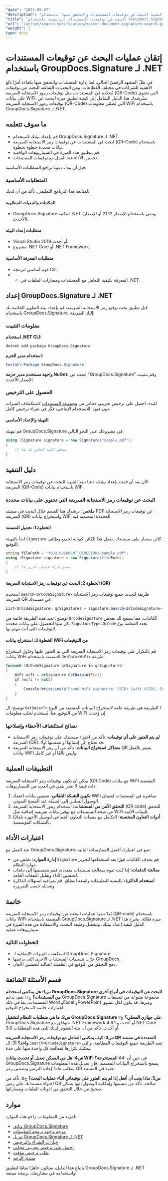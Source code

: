```yaml
---
"date": "2025-05-07"
"description": "تعرف على كيفية البحث عن توقيعات المستندات والتحقق منها باستخدام GroupDocs.Signature لـ .NET، مع التركيز على استخراج رمز الاستجابة السريعة لبيانات WiFi."
"title": "البحث عن توقيعات المستندات الرئيسية باستخدام GroupDocs.Signature لـ .NET واستخراج رمز الاستجابة السريعة وبيانات WiFi"
"url": "/ar/net/search-verification/master-document-signature-search-groupdocs-signature/"
"weight": 1
type: docs
---
```

# إتقان عمليات البحث عن توقيعات المستندات باستخدام GroupDocs.Signature لـ .NET

في ظلّ المشهد الرقميّ الحالي، تُعدّ إدارة المستندات والتحقق منها بكفاءة أمرًا بالغ الأهمية للشركات في مختلف القطاعات. ومن التحديات الشائعة البحث عن توقيعات مُحدّدة في المستندات، مثل توقيعات رموز الاستجابة السريعة (QR-Code) التي تحتوي على بيانات WiFi. سيُرشدك هذا الدليل الشامل إلى كيفية تطبيق ميزة البحث عن توقيعات رموز الاستجابة السريعة (QR-Code) التي تُضمّن معلومات WiFi باستخدام GroupDocs.Signature لـ .NET.

## ما سوف تتعلمه
- قم بإعداد بيئتك لاستخدام GroupDocs.Signature لـ .NET.
- ابحث في المستندات عن توقيعات رمز الاستجابة السريعة (QR-Code) باستخدام بيانات محددة خطوة بخطوة.
- قم بتطبيق هذه الميزة في السيناريوهات الواقعية.
- تحسين الأداء عند العمل مع توقيعات المستندات.

قبل أن نبدأ، دعونا نراجع المتطلبات الأساسية.

### المتطلبات الأساسية
لمتابعة هذا البرنامج التعليمي، تأكد من أن لديك:

#### المكتبات والتبعيات المطلوبة
- GroupDocs.Signature لمكتبة .NET (يوصى باستخدام الإصدار 21.12 أو الإصدار الأحدث).

#### متطلبات إعداد البيئة
- Visual Studio 2019 أو أحدث.
- مشروع .NET Core أو .NET Framework.

#### متطلبات المعرفة الأساسية
- فهم أساسي لبرمجة C#.
- - المعرفة بكيفية التعامل مع المستندات ومسارات الملفات في .NET.

## إعداد GroupDocs.Signature لـ .NET
قبل تطبيق بحث توقيع رمز الاستجابة السريعة، قم بإعداد بيئة التطوير الخاصة بك باستخدام GroupDocs.Signature. إليك الطريقة:

### معلومات التثبيت
**استخدام .NET CLI:**
```bash
dotnet add package GroupDocs.Signature
```
**استخدام مدير الحزم:**
```powershell
Install-Package GroupDocs.Signature
```
**واجهة مستخدم مدير حزمة NuGet:**
ابحث عن "GroupDocs.Signature" وقم بتثبيت الإصدار الأحدث.

### الحصول على الترخيص
للبدء، احصل على ترخيص تجريبي مجاني من [مجموعة المستندات](https://purchase.groupdocs.com/temporary-license/) لاستكشاف الميزات دون قيود. للاستخدام الإنتاجي، فكّر في شراء ترخيص كامل.

#### التهيئة والإعداد الأساسي
قم بتهيئة GroupDocs.Signature في مشروعك على النحو التالي:
```csharp
using (Signature signature = new Signature("sample.pdf"))
{
    // منطق الكود الخاص بك هنا.
}
```

## دليل التنفيذ
الآن بعد أن قمت بإعداد بيئتك، دعنا ننفذ الميزة للبحث عن توقيعات رمز الاستجابة السريعة (QR-Code) باستخدام بيانات WiFi.

### البحث عن توقيعات رمز الاستجابة السريعة التي تحتوي على بيانات محددة
**ملخص:**
يرشدك هذا القسم خلال البحث في مستند PDF عن توقيعات رمز الاستجابة السريعة (QR) واستخراج بيانات WiFi المحددة المضمنة فيه.

#### الخطوة 1: تحميل المستند
ابدأ بالتهيئة `Signature` كائن بمسار ملف مستندك. يعمل هذا الكائن كبوابة لجميع وظائف التوقيع.
```csharp
string filePath = "YOUR_DOCUMENT_DIRECTORY/sample.pdf";
using (Signature signature = new Signature(filePath))
{
    // سيتم إجراء عمليات أخرى هنا.
}
```
#### الخطوة 2: البحث عن توقيعات رمز الاستجابة السريعة (QR)
استخدم `Search<QrCodeSignature>` طريقة لتحديد جميع توقيعات رمز الاستجابة السريعة QR في مستندك.
```csharp
List<QrCodeSignature> qrSignatures = signature.Search<QrCodeSignature>(SignatureType.QrCode);
```
*توضيح:* تعيد هذه الطريقة قائمة من `QrCodeSignature` الكائنات، مما يسمح لك بفحص كل منها للحصول على بيانات محددة. `SignatureType.QrCode` تحدد المعلمة نوع التوقيعات التي أنت مهتم بها.

#### الخطوة 3: استخراج بيانات WiFi من التوقيعات
قم بالتكرار على توقيعات رمز الاستجابة السريعة التي تم العثور عليها وحاول استخراج بيانات WiFi المضمنة باستخدام `GetData<WiFi>` طريقة.
```csharp
foreach (QrCodeSignature qrSignature in qrSignatures)
{
    WiFi wifi = qrSignature.GetData<WiFi>();
    if (wifi != null)
    {
        Console.WriteLine($"Found WiFi signature: SSID: {wifi.SSID}, Encryption: {wifi.EncryptionType}, Password: {wifi.Password}");
    }
}
```
*توضيح:* ال `GetData<T>` الطريقة هي طريقة عامة لاستخراج البيانات المضمنة من النوع `T` من التوقيع. هنا، يُستخدم لجلب معلومات WiFi إن وُجدت.

### نصائح استكشاف الأخطاء وإصلاحها
- **لم يتم العثور على أي توقيعات:** تأكد من احتواء مستندك على توقيعات رمز الاستجابة السريعة (QR). قد تحتاج إلى إنشائها أو تضمينها أولًا.
- **مشاكل استخراج البيانات:** تأكد من أن رمز الاستجابة السريعة QR يشفر بالفعل بيانات WiFi وليس تالفًا أو غير كامل.

## التطبيقات العملية
يمكن أن تكون توقيعات رمز الاستجابة السريعة (QR Code) مع بيانات WiFi المضمنة ذات قيمة لا تقدر بثمن في العديد من السيناريوهات:
1. **تكوين الشبكة التلقائي:** تضمين بيانات اعتماد WiFi مباشرة في المستندات لضمان الوصول السلس إلى الشبكة عند المسح الضوئي.
2. **التحقق الآمن من المستندات:** استخدام رموز الاستجابة السريعة (QR code) للتحقق من صحة المستندات مع توفير بيانات تعريفية إضافية مثل WiFi للبيئات الآمنة.
3. **أدوات التعاون المحسنة:** التكامل مع منصات التعاون الجماعي لتوصيل الأجهزة تلقائيًا بالشبكات المؤسسية.

## اعتبارات الأداء
عند العمل مع GroupDocs.Signature، ضع في اعتبارك أفضل الممارسات التالية:
- **إدارة الموارد:** تخلص من `Signature` قم بحذف الكائنات فورًا بعد استخدامها لتحرير موارد النظام.
- **معالجة الدفعات:** إذا كنت تقوم بمعالجة مستندات متعددة، فقم بتقسيمها إلى دفعات لتحسين الأداء وتقليل النفقات العامة.
- **استخدام الذاكرة:** بالنسبة للتطبيقات واسعة النطاق، قم بمراقبة استهلاك الذاكرة وتعديله حسب الضرورة.

## خاتمة
يُعدّ تنفيذ عمليات البحث عن توقيعات رمز الاستجابة السريعة (QR-code) باستخدام بيانات WiFi المضمنة باستخدام GroupDocs.Signature لـ .NET ميزة فعّالة. يشرح هذا الدليل كيفية إعداد بيئتك، وتشغيل وظيفة البحث، والاستفادة من هذه الميزة في سيناريوهات عملية.

### الخطوات التالية
- استكشف الميزات الإضافية لـ GroupDocs.Signature.
- جرّب تنسيقات المستندات الأخرى التي يدعمها GroupDocs.
- دمج التحقق من التوقيع في أنظمتك الحالية لتحسين الأمان.

## قسم الأسئلة الشائعة
**س1: هل يمكنني استخدام GroupDocs.Signature للبحث عن التوقيعات في أنواع أخرى من المستندات؟**
ج١: نعم، يدعم GroupDocs.Signature مجموعة متنوعة من تنسيقات المستندات، بما في ذلك Word وExcel وPowerPoint وغيرها. قد يكون لكل تنسيق اعتبارات خاصة لاستخراج التوقيع.

**س2: ما هي متطلبات النظام لتشغيل GroupDocs.Signature على جهازي المحلي؟**
ج٢: GroupDocs.Signature متوافق مع .NET Framework 4.6.1 أو أحدث و.NET Core 3.0 أو أحدث. تأكد من أن بيئة التطوير لديك تلبي هذه المتطلبات.

**س3: كيف يمكنني التعامل مع توقيعات رمز الاستجابة السريعة QR المتعددة في مستند واحد؟**
أ3: ال `Search<QrCodeSignature>` تعيد الطريقة جميع التوقيعات المطابقة، والتي يمكنك تكرارها لمعالجة كل واحدة منها على حدة.

**س4: هل من الممكن تعديل أو تحديث بيانات WiFi المستخرجة؟**
A4: في حين أن GroupDocs.Signature يسمح باستخراج البيانات المضمنة، فإن تعديل هذه المعلومات يتطلب عادةً إعادة الترميز وتضمين رمز QR جديد في المستند.

**س5: ماذا يجب أن أفعل إذا لم يتم العثور على توقيعاتي أثناء عمليات البحث؟**
ج٥: تأكد من احتواء مستنداتك على رموز QR صالحة. تأكد من تنسيقها وإمكانية الوصول إليها بشكل صحيح من خلال التحقق من أذونات الملفات ومساراتها.

## موارد
لمزيد من المعلومات، راجع هذه الموارد:
- [وثائق GroupDocs.Signature](https://docs.groupdocs.com/signature/net/)
- [مرجع واجهة برمجة التطبيقات](https://reference.groupdocs.com/signature/net/)
- [تنزيل GroupDocs.Signature لـ .NET](https://releases.groupdocs.com/signature/net/)
- [خيارات الشراء والترخيص](https://purchase.groupdocs.com/buy)
- [احصل على ترخيص تجريبي مجاني](https://releases.groupdocs.com/signature/net/)
- [طلب ترخيص مؤقت](https://purchase.groupdocs.com/temporary-license/)
- [منتدى الدعم](https://forum.groupdocs.com/c/signature/)

باتباع هذا الدليل، ستكون جاهزًا تمامًا لتطبيق GroupDocs.Signature لـ .NET واستخدامه في مشاريعك. برمجة ممتعة!